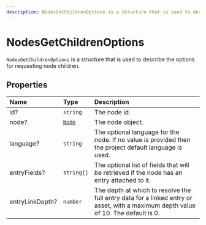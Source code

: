 ```yaml
---
description: NodesGetChildrenOptions is a structure that is used to describe the options for requesting node children.
---
```


# NodesGetChildrenOptions

`NodesGetChildrenOptions` is a structure that is used to describe the options for requesting node children.

## Properties

| Name | Type | Description |
| :--- | :--- | :---------- |
| id? | `string` | The node id. |
| node? | [`Node`](node.md) | The node object. |
| language? | `string` | The optional language for the node. If no value is provided then the project default language is used. |
| entryFields? | `string[]` | The optional list of fields that will be retrieved if the node has an entry attached to it. |
| entryLinkDepth? | `number` |The depth at which to resolve the full entry data for a linked entry or asset, with a maximum depth value of 10. The default is 0. |
